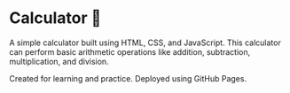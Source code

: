  # Calculator 🧮

A simple calculator built using HTML, CSS, and JavaScript. This calculator can perform basic arithmetic operations like addition, subtraction, multiplication, and division.

Created for learning and practice. Deployed using GitHub Pages.
